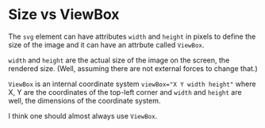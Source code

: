 # Size vs ViewBox


The `svg` element can have attributes `width` and `height` in pixels to define the size of the image and it can have an attrbute called `ViewBox`.

`width` and `height` are the actual size of the image on the screen, the rendered size. (Well, assuming there are not external forces to change that.)

`ViewBox` is an internal coordinate system `viewBox="X Y width height"` where X, Y are the coordinates of the top-left corner and `width` and `height` are well, the dimensions of the coordinate system.


I think one should almost always use `ViewBox`.
